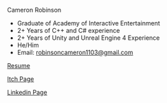 Cameron Robinson

- Graduate of Academy of Interactive Entertainment
- 2+ Years of C++ and C# experience
- 2+ Years of Unity and Unreal Engine 4 Experience
- He/Him
- Email: robinsoncameron1103@gmail.com

[Resume](https://www.example.com)

[Itch Page](https://www.example.com)

[Linkedin Page](https://www.linkedin.com/in/cameron-robinson-9557051ba/)
